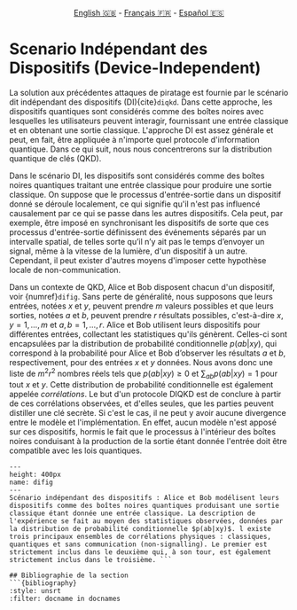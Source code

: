 <p style="text-align: center;">
    <a id="linken" href="../../../../en/content/index.html">English &#x1F1EC;&#x1F1E7;</a> - 
    <a id="linkfr" href="../../../../fr/content/index.html">Français &#x1F1EB;&#x1F1F7;</a> - 
    <a id="linkes" href="../../../../es/content/index.html">Español &#x1F1EA;&#x1F1F8;</a>
</p>
<script>
    currentPage = window.location.href;
    beforeLang = currentPage.slice(0, currentPage.indexOf("content") - 3);
    afterLang = currentPage.slice(currentPage.indexOf("content"));
    document.getElementById("linken").href = beforeLang + "en/" + afterLang;
    document.getElementById("linkfr").href = beforeLang + "fr/" + afterLang;
    document.getElementById("linkes").href = beforeLang + "es/" + afterLang;
</script>



# Scenario Indépendant des Dispositifs (Device-Independent)

La solution aux précédentes attaques de piratage est fournie par le scénario dit indépendant des dispositifs (DI){cite}`diqkd`. Dans cette approche, les dispositifs quantiques sont considérés comme des boîtes noires avec lesquelles les utilisateurs peuvent interagir, fournissant une entrée classique et en obtenant une sortie classique. L'approche DI est assez générale et peut, en fait, être appliquée à n'importe quel protocole d'information quantique. Dans ce qui suit, nous nous concentrerons sur la distribution quantique de clés (QKD).


Dans le scénario DI, les dispositifs sont considérés comme des boîtes noires quantiques traitant une entrée classique pour produire une sortie classique. On suppose que le processus d'entrée-sortie dans un dispositif donné se déroule localement, ce qui signifie qu'il n'est pas influencé causalement par ce qui se passe dans les autres dispositifs. Cela peut, par exemple, être imposé en synchronisant les dispositifs de sorte que ces processus d'entrée-sortie définissent des événements séparés par un intervalle spatial, de telles sorte qu’il n’y ait pas le temps d’envoyer un signal, même à la vitesse de la lumière, d'un dispositif à un autre. Cependant, il peut exister d'autres moyens d'imposer cette hypothèse locale de non-communication.

Dans un contexte de QKD, Alice et Bob disposent chacun d'un dispositif, voir {numref}`difig`. Sans perte de généralité, nous supposons que leurs entrées, notées $x$ et $y$, peuvent prendre $m$ valeurs possibles et que leurs sorties, notées $a$ et $b$, peuvent prendre $r$ résultats possibles, c'est-à-dire $x,y=1,\ldots,m$ et $a,b=1,\ldots,r$. Alice et Bob utilisent leurs dispositifs pour différentes entrées, collectant les statistiques qu'ils génèrent. Celles-ci sont encapsulées par la distribution de probabilité conditionnelle $p(ab|xy)$, qui correspond à la probabilité pour Alice et Bob d’observer les résultats $a$ et $b$, respectivement, pour des entrées $x$ et $y$ données. Nous avons donc une liste de $m^2r^2$ nombres réels tels que $p(ab|xy)\geq 0$ et $\sum_{ab}p(ab|xy)=1$ pour tout $x$ et $y$. Cette distribution de probabilité conditionnelle est également appelée *corrélations*. Le but d'un protocole DIQKD est de conclure à partir de ces corrélations observées, et d'elles seules, que les parties peuvent distiller une clé secrète. Si c'est le cas, il ne peut y avoir aucune divergence entre le modèle et l'implémentation. En effet, aucun modèle n'est apposé sur ces dispositifs, hormis le fait que le processus à l'intérieur des boîtes noires conduisant à la production de la sortie étant donnée l'entrée doit être compatible avec les lois quantiques. 

```{figure} ./Correlations.png
---
height: 400px
name: difig
---
Scénario indépendant des dispositifs : Alice et Bob modélisent leurs dispositifs comme des boîtes noires quantiques produisant une sortie classique étant donnée une entrée classique. La description de l'expérience se fait au moyen des statistiques observées, données par la distribution de probabilité conditionnelle $p(ab|xy)$. l existe trois principaux ensembles de corrélations physiques : classiques, quantiques et sans communication (non-signalling). Le premier est strictement inclus dans le deuxième qui, à son tour, est également strictement inclus dans le troisième. ```

## Bibliographie de la section
```{bibliography}
:style: unsrt
:filter: docname in docnames
```



